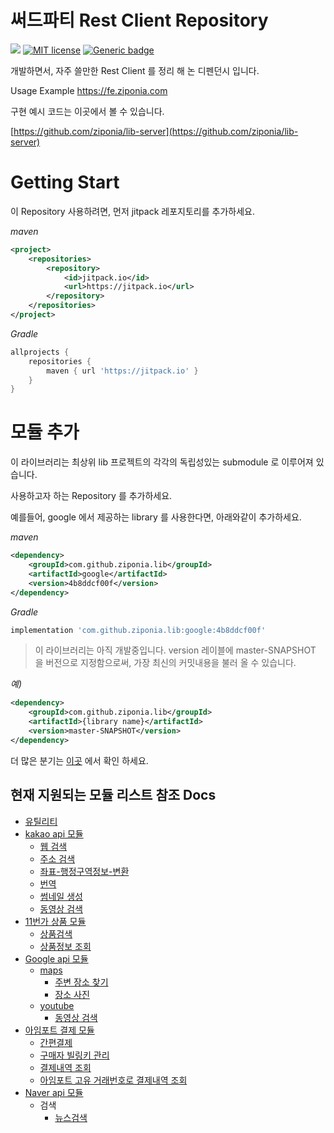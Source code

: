 # 써드파티 Rest Client Repository

[![](https://jitci.com/gh/ziponia/lib/svg)](https://jitci.com/gh/ziponia/lib)
[![MIT license](https://img.shields.io/badge/License-MIT-blue.svg)](https://lbesson.mit-license.org/)
[![Generic badge](https://img.shields.io/badge/version-0.1.6-green.svg)](https://shields.io/)

개발하면서, 자주 쓸만한 Rest Client 를 정리 해 논 디펜던시 입니다.

Usage Example <a href="https://fe.ziponia.com" target="_blank">https://fe.ziponia.com</a>

구현 예시 코드는 이곳에서 볼 수 있습니다. 

[https://github.com/ziponia/lib-server](https://github.com/ziponia/lib-server)

# Getting Start

이 Repository 사용하려면, 먼저 jitpack 레포지토리를 추가하세요.

_maven_

```xml
<project>
    <repositories>
        <repository>
            <id>jitpack.io</id>
            <url>https://jitpack.io</url>
        </repository>
    </repositories>
</project>
```

_Gradle_

```groovy
allprojects {
    repositories {       
        maven { url 'https://jitpack.io' }
    }
}
```

# 모듈 추가

이 라이브러리는 최상위 lib 프로젝트의 각각의 독립성있는 submodule 로 이루어져 있습니다.

사용하고자 하는 Repository 를 추가하세요.

예를들어, google 에서 제공하는 library 를 사용한다면, 아래와같이 추가하세요.

_maven_

```xml
<dependency>
    <groupId>com.github.ziponia.lib</groupId>
    <artifactId>google</artifactId>
    <version>4b8ddcf00f</version>
</dependency>
```

_Gradle_

```groovy
implementation 'com.github.ziponia.lib:google:4b8ddcf00f'
```

> 이 라이브러리는 아직 개발중입니다. version 레이블에 master-SNAPSHOT 을 버전으로 지정함으로써, 가장 최신의 커밋내용을 불러 올 수 있습니다.

_예)_
```xml
<dependency>
    <groupId>com.github.ziponia.lib</groupId>
    <artifactId>{library name}</artifactId>
    <version>master-SNAPSHOT</version>
</dependency>
```

더 많은 분기는 [이곳](https://jitpack.io/#ziponia/lib) 에서 확인 하세요.

## 현재 지원되는 모듈 리스트 참조 Docs

- [유틸리티](https://github.com/ziponia/lib/blob/master/util/README.md)
- [kakao api 모듈](https://github.com/ziponia/lib/blob/master/kakao/README.md)
    - [웹 검색](https://developers.kakao.com/docs/restapi/search#웹문서-검색)
    - [주소 검색](https://developers.kakao.com/docs/restapi/local#주소-검색)
    - [좌표-행정구역정보-변환](https://developers.kakao.com/docs/restapi/local#좌표-행정구역정보-변환)
    - [번역](https://developers.kakao.com/docs/restapi/translation#문장번역)   
    - [썸네일 생성](https://developers.kakao.com/docs/restapi/vision#썸네일-생성)
    - [동영상 검색](https://developers.kakao.com/docs/restapi/search#동영상-검색)
- [11번가 상품 모듈](https://github.com/ziponia/lib/blob/master/11st/README.md)
    - [상품검색](http://openapi.11st.co.kr/openapi/OpenApiGuide.tmall?expCnt=1)
    - [상품정보 조회](http://openapi.11st.co.kr/openapi/OpenApiGuide.tmall?commonGuideNo=3)
- [Google api 모듈](https://github.com/ziponia/lib/tree/master/google/README.md)
    - [maps](https://developers.google.com/places/web-service/intro)
        - [주변 장소 찾기](https://developers.google.com/places/web-service/search#PlaceSearchRequests)
        - [장소 사진](https://developers.google.com/places/web-service/photos)
    - [youtube](https://developers.google.com/youtube/v3/docs/?hl=ko)
        - [동영상 검색](https://developers.google.com/youtube/v3/docs/search/list?hl=ko)
- [아임포트 결제 모듈](https://github.com/ziponia/lib/tree/master/iamport/README.md)
    - [간편결제](https://api.iamport.kr/#!/subscribe/onetime)
    - [구매자 빌링키 관리](https://api.iamport.kr/#!/subscribe.customer)
    - [결제내역 조회](https://api.iamport.kr/#!/payments/getPaymentListByImpUid)
    - [아임포트 고유 거래번호로 결제내역 조회](https://api.iamport.kr/#!/payments/getPaymentByImpUid)
- [Naver api 모듈](https://github.com/ziponia/lib/blob/master/naver/README.md)
    - 검색
        - [뉴스검색](https://developers.naver.com/docs/search/news/)
